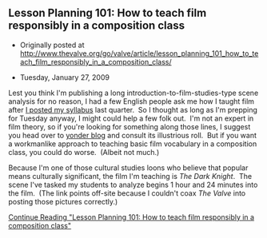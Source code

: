 ## Lesson Planning 101: How to teach film responsibly in a composition class

 * Originally posted at http://www.thevalve.org/go/valve/article/lesson_planning_101_how_to_teach_film_responsibly_in_a_composition_class/

* Tuesday, January 27, 2009 

Lest you think I'm publishing a long introduction-to-film-studies-type scene analysis for no reason, I had a few English people ask me how I taught film after [I posted my syllabus](http://www.thevalve.org/go/valve/article/my/) last quarter.  So I thought as long as I'm prepping for Tuesday anyway, I might could help a few folk out.  I'm not an expert in film theory, so if you're looking for something along those lines, I suggest you head over to [yonder blog](http://chutry.wordherders.net/wp/) and consult its illustrious roll.  But if you want a workmanlike approach to teaching basic film vocabulary in a composition class, you could do worse.  (Albeit not much.)

Because I'm one of those cultural studies loons who believe that popular means culturally significant, the film I'm teaching is _The Dark Knight_.  The scene I've tasked my students to analyze begins 1 hour and 24 minutes into the film.  (The link points off-site because I couldn't coax _The Valve_ into posting those pictures correctly.)

[Continue Reading "Lesson Planning 101: How to teach film responsibly in a composition class"](http://acephalous.typepad.com/acephalous/2009/01/dark-knight-scene-analysis.html#more)


